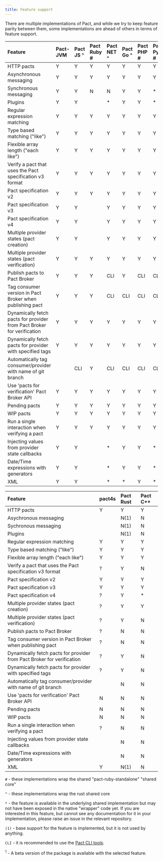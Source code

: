 ```yaml
---
title: Feature support
---
```


There are multiple implementations of Pact, and while we try to keep feature parity between them, some implementations are ahead of others in terms of feature support.

| Feature                                                                | Pact-JVM | Pact JS ^ | Pact Ruby \# | Pact NET ^ | Pact Go ^ | Pact PHP \# | Pact Python \# | Pact Swift ^ |
| :--------------------------------------------------------------------- | :------- | :-------- | :----------- | :--------- | :-------- | :---------- | :------------- | :----------- |
| HTTP pacts                                                             | Y        | Y         | Y            | Y          | Y         | Y           | Y              | Y            |
| Asynchronous messaging                                                 | Y        | Y         | Y            | Y          | Y         | Y           | Y              |              |
| Synchronous messaging                                                  | Y        | Y         | N            | N          | Y         | Y           | \*              |              |
| Plugins                                                                | Y        | Y         |              | \*           | Y         | Y           | \*               |              |
| Regular expression matching                                            | Y        | Y         | Y            | Y          | Y         | Y           | Y              | Y            |
| Type based matching \("like"\)                                         | Y        | Y         | Y            | Y          | Y         | Y           | Y              | Y            |
| Flexible array length \("each like"\)                                  | Y        | Y         | Y            | Y          | Y         | Y           | Y              | Y            |
| Verify a pact that uses the Pact specification v3 format               | Y        | Y         | Y            | Y          | Y         | Y           | Y              | Y            |
| Pact specification v2                                                  | Y        | Y         | Y            | Y          | Y         | Y           | Y              | Y            |
| Pact specification v3                                                  | Y        | Y         |              | Y          | Y         | Y           | Y              | Y            |
| Pact specification v4                                                  | Y        | Y         |              | Y           | Y         | Y           | Y              |              |
| Multiple provider states \(pact creation\)                             | Y        | Y         |              | Y           | Y         | Y           | Y              | Y            |
| Multiple provider states \(pact verification\)                         | Y        | Y         | Y            | Y          | Y         | Y           | Y              | Y            |
| Publish pacts to Pact Broker                                           | Y        | Y         | Y            | CLI        | Y         | CLI         | CLI            | CLI          |
| Tag consumer version in Pact Broker when publishing pact               | Y        | Y         | Y            | CLI        | CLI       | CLI         | CLI            | CLI          |
| Dynamically fetch pacts for provider from Pact Broker for verification | Y        | Y         | Y            | Y          | Y         | Y           | Y              | \*           |
| Dynamically fetch pacts for provider with specified tags               | Y        | Y         | Y            | Y          | Y         | Y           | Y              | \*           |
| Automatically tag consumer/provider with name of git branch            |          | CLI       | Y            | CLI        | CLI       | CLI         | CLI            | CLI          |
| Use 'pacts for verification' Pact Broker API                           | Y        | Y         | Y            | Y          | Y         | Y           | Y              | N            |
| Pending pacts                                                          | Y        | Y         | Y            | Y          | Y         | Y           | Y              | N            |
| WIP pacts                                                              | Y        | Y         | Y            | Y          | Y         | Y           | Y              | N            |
| Run a single interaction when verifying a pact                         | Y        | Y         | Y            | Y         | Y         | Y           | Y              | \*           |
| Injecting values from provider state callbacks                         | Y        | Y         |              | \*         | Y         | Y           | \*             | \*             |
| Date/Time expressions with generators                                  | Y        | Y         |              | \*         | Y         | Y           | \*             | \*             |
| XML                                                                    | Y        | Y         |              | \*         | \*        | Y           | \*             | \*             |

| Feature                                                                | pact4s | Pact Rust | Pact C++ |
| :--------------------------------------------------------------------- | :----- | :-------- | :------- |
| HTTP pacts                                                             | Y      | Y         | Y        |
| Asychronous messaging                                                  |        | N(1)      | N        |
| Sychronous messaging                                                   |        | N(1)      | N        |
| Plugins                                                                |        | N(1)      | N        |
| Regular expression matching                                            | Y      | Y         | Y        |
| Type based matching \("like"\)                                         | Y      | Y         | Y        |
| Flexible array length \("each like"\)                                  | Y      | Y         | Y        |
| Verify a pact that uses the Pact specification v3 format               | ?      | Y         | N        |
| Pact specification v2                                                  | Y      | Y         | Y        |
| Pact specification v3                                                  | Y      | Y         | Y        |
| Pact specification v4                                                  | ?      | Y         | \*         |
| Multiple provider states \(pact creation\)                             | ?      | Y         | Y        |
| Multiple provider states \(pact verification\)                         | ?      | Y         | N        |
| Publish pacts to Pact Broker                                           | ?      | N         | N        |
| Tag consumer version in Pact Broker when publishing pact               | ?      | N         | N        |
| Dynamically fetch pacts for provider from Pact Broker for verification | ?      | Y         | N        |
| Dynamically fetch pacts for provider with specified tags               | ?      | Y         | N        |
| Automatically tag consumer/provider with name of git branch            |        | N         | N        |
| Use 'pacts for verification' Pact Broker API                           | N      | N         | N        |
| Pending pacts                                                          | N      | N         | N        |
| WIP pacts                                                              | N      | N         | N        |
| Run a single interaction when verifying a pact                         | ?      | N         | N        |
| Injecting values from provider state callbacks                         |        | N         | N        |
| Date/Time expressions with generators                                  |        | N         | N        |
| XML                                                                    | Y      | N(1)      | N        |

`#` - these implementations wrap the shared "pact-ruby-standalone" "shared core"

`^` - these implementations wrap the rust shared core

`*` - the feature is available in the underlying shared implementation but may not have been exposed in the native "wrapper" code yet. If you are interested in this feature, but cannot see any documentation for it in your implementation, please raise an issue in the relevant repository.

`(1)` - base support for the feature is implemented, but it is not used by anything.

`CLI` - it is recommended to use the [Pact CLI tools](/implementation_guides/cli).

<sup>1</sup> - A beta version of the package is available with the selected feature.
